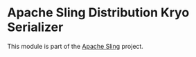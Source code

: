 # Apache Sling Distribution Kryo Serializer

This module is part of the [Apache Sling](https://sling.apache.org) project.
